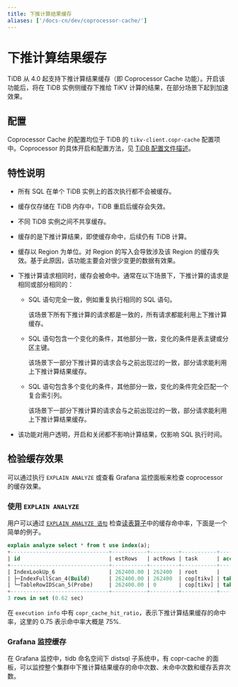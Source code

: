 ```yaml
---
title: 下推计算结果缓存
aliases: ['/docs-cn/dev/coprocessor-cache/']
---
```


# 下推计算结果缓存

TiDB 从 4.0 起支持下推计算结果缓存（即 Coprocessor Cache 功能）。开启该功能后，将在 TiDB 实例侧缓存下推给 TiKV 计算的结果，在部分场景下起到加速效果。

## 配置

Coprocessor Cache 的配置均位于 TiDB 的 `tikv-client.copr-cache` 配置项中。Coprocessor 的具体开启和配置方法，见 [TiDB 配置文件描述](/tidb-configuration-file.md#tikv-clientcopr-cache-从-v400-版本开始引入)。

## 特性说明

+ 所有 SQL 在单个 TiDB 实例上的首次执行都不会被缓存。
+ 缓存仅存储在 TiDB 内存中，TiDB 重启后缓存会失效。
+ 不同 TiDB 实例之间不共享缓存。
+ 缓存的是下推计算结果，即使缓存命中，后续仍有 TiDB 计算。
+ 缓存以 Region 为单位。对 Region 的写入会导致涉及该 Region 的缓存失效。基于此原因，该功能主要会对很少变更的数据有效果。
+ 下推计算请求相同时，缓存会被命中。通常在以下场景下，下推计算的请求是相同或部分相同的：
    - SQL 语句完全一致，例如重复执行相同的 SQL 语句。

        该场景下所有下推计算的请求都是一致的，所有请求都能利用上下推计算缓存。

    - SQL 语句包含一个变化的条件，其他部分一致，变化的条件是表主键或分区主键。

        该场景下一部分下推计算的请求会与之前出现过的一致，部分请求能利用上下推计算结果缓存。

    - SQL 语句包含多个变化的条件，其他部分一致，变化的条件完全匹配一个复合索引列。

        该场景下一部分下推计算的请求会与之前出现过的一致，部分请求能利用上下推计算结果缓存。

+ 该功能对用户透明，开启和关闭都不影响计算结果，仅影响 SQL 执行时间。

## 检验缓存效果

可以通过执行 `EXPLAIN ANALYZE` 或查看 Grafana 监控面板来检查 coprocessor 的缓存效果。

### 使用 `EXPLAIN ANALYZE`

用户可以通过 [`EXPLAIN ANALYZE 语句`](/sql-statements/sql-statement-explain-analyze.md) 检查[读表算子](/choose-index.md#读表算子)中的缓存命中率，下面是一个简单的例子。

```sql
explain analyze select * from t use index(a);
+-------------------------------+-----------+---------+-----------+------------------------+----------------------------------------------------------------------------------------------------------------------------------------------------------------------------------------------------------------------------------------------------------+--------------------------------+-----------------------+------+
| id                            | estRows   | actRows | task      | access object          | execution info                                                                                                                                                                                                                                           | operator info                  | memory                | disk |
+-------------------------------+-----------+---------+-----------+------------------------+----------------------------------------------------------------------------------------------------------------------------------------------------------------------------------------------------------------------------------------------------------+--------------------------------+-----------------------+------+
| IndexLookUp_6                 | 262400.00 | 262400  | root      |                        | time:620.513742ms, loops:258, cop_task: {num: 4, max: 5.530817ms, min: 1.51829ms, avg: 2.70883ms, p95: 5.530817ms, max_proc_keys: 2480, p95_proc_keys: 2480, tot_proc: 1ms, tot_wait: 1ms, rpc_num: 4, rpc_time: 10.816328ms, copr_cache_hit_rate: 0.75} |                                | 6.685169219970703 MB  | N/A  |
| ├─IndexFullScan_4(Build)      | 262400.00 | 262400  | cop[tikv] | table:t, index:a(a, c) | proc max:93ms, min:1ms, p80:93ms, p95:93ms, iters:275, tasks:4                                                                                                                                                                                           | keep order:false, stats:pseudo | 1.7549400329589844 MB | N/A  |
| └─TableRowIDScan_5(Probe)     | 262400.00 | 0       | cop[tikv] | table:t                | time:0ns, loops:0                                                                                                                                                                                                                                        | keep order:false, stats:pseudo | N/A                   | N/A  |
+-------------------------------+-----------+---------+-----------+------------------------+----------------------------------------------------------------------------------------------------------------------------------------------------------------------------------------------------------------------------------------------------------+--------------------------------+-----------------------+------+
3 rows in set (0.62 sec)
```

在 `execution info` 中有 `copr_cache_hit_ratio`，表示下推计算结果缓存的命中率，这里的 0.75 表示命中率大概是 75%.

### Grafana 监控缓存

在 Grafana 监控中，tidb 命名空间下 distsql 子系统中，有 copr-cache 的面板，可以监控整个集群中下推计算结果缓存的命中次数、未命中次数和缓存丢弃次数。
